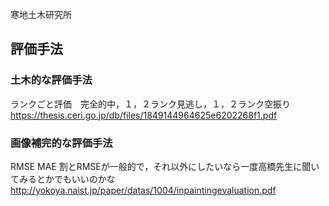 寒地土木研究所

## 評価手法
### 土木的な評価手法
ランクごと評価　完全的中，１，２ランク見逃し，１，２ランク空振り  
https://thesis.ceri.go.jp/db/files/1849144964625e6202268f1.pdf  
### 画像補完的な評価手法
RMSE  MAE  割とRMSEが一般的で，それ以外にしたいなら一度高橋先生に聞いてみるとかでもいいのかな
http://yokoya.naist.jp/paper/datas/1004/inpaintingevaluation.pdf  

